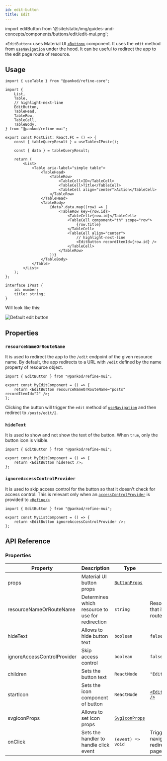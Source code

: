 ```yaml
---
id: edit-button
title: Edit
---
```


import editButton from '@site/static/img/guides-and-concepts/components/buttons/edit/edit-mui.png';

`<EditButton>` uses Material UI [`<Button>`](https://mui.com/material-ui/react-button/) component. It uses the `edit` method from [`useNavigation`](/api-reference/core/hooks/navigation/useNavigation.md) under the hood. It can be useful to redirect the app to the edit page route of resource.

## Usage

```tsx title="src/pages/posts/list.tsx"
import { useTable } from "@pankod/refine-core";

import {
    List,
    Table,
    // highlight-next-line
    EditButton,
    TableHead,
    TableRow,
    TableCell,
    TableBody,
} from "@pankod/refine-mui";

export const PostList: React.FC = () => {
    const { tableQueryResult } = useTable<IPost>();

    const { data } = tableQueryResult;

    return (
        <List>
            <Table aria-label="simple table">
                <TableHead>
                    <TableRow>
                        <TableCell>ID</TableCell>
                        <TableCell>Title</TableCell>
                        <TableCell align="center">Action</TableCell>
                    </TableRow>
                </TableHead>
                <TableBody>
                    {data?.data.map((row) => (
                        <TableRow key={row.id}>
                            <TableCell>{row.id}</TableCell>
                            <TableCell component="th" scope="row">
                                {row.title}
                            </TableCell>
                            <TableCell align="center">
                                // highlight-next-line
                                <EditButton recordItemId={row.id} />
                            </TableCell>
                        </TableRow>
                    ))}
                </TableBody>
            </Table>
        </List>
    );
};

interface IPost {
    id: number;
    title: string;
}
```

Will look like this:

<div class="img-container">
    <div class="window">
        <div class="control red"></div>
        <div class="control orange"></div>
        <div class="control green"></div>
    </div>
    <img src={editButton} alt="Default edit button" />
</div>

## Properties

### `resourceNameOrRouteName`

It is used to redirect the app to the `/edit` endpoint of the given resource name. By default, the app redirects to a URL with `/edit` defined by the name property of resource object.

```tsx
import { EditButton } from "@pankod/refine-mui";

export const MyEditComponent = () => {
    return <EditButton resourceNameOrRouteName="posts" recordItemId="2" />;
};
```

Clicking the button will trigger the `edit` method of [`useNavigation`](/api-reference/core/hooks/navigation/useNavigation.md) and then redirect to `/posts/edit/2`.

### `hideText`

It is used to show and not show the text of the button. When `true`, only the button icon is visible.

```tsx
import { EditButton } from "@pankod/refine-mui";

export const MyEditComponent = () => {
    return <EditButton hideText />;
};
```

### `ignoreAccessControlProvider`

It is used to skip access control for the button so that it doesn't check for access control. This is relevant only when an [`accessControlProvider`](/api-reference/core/providers/accessControl-provider.md) is provided to [`<Refine/>`](/api-reference/core/components/refine-config.md)

```tsx
import { EditButton } from "@pankod/refine-mui";

export const MyListComponent = () => {
    return <EditButton ignoreAccessControlProvider />;
};
```

## API Reference

### Properties

| Property                    | Description                                      | Type                                                              | Default                                                                                                               |
| --------------------------- | ------------------------------------------------ | ----------------------------------------------------------------- | --------------------------------------------------------------------------------------------------------------------- |
| props                       | Material UI button props                         | [`ButtonProps`](https://mui.com/material-ui/api/button/)          |
| resourceNameOrRouteName     | Determines which resource to use for redirection | `string`                                                          | Resource name that it reads from route                                                                                |
| hideText                    | Allows to hide button text                       | `boolean`                                                         | `false`                                                                                                               |
| ignoreAccessControlProvider | Skip access control                              | `boolean`                                                         | `false`                                                                                                               |
| children                    | Sets the button text                             | `ReactNode`                                                       | `"Edit"`                                                                                                              |
| startIcon                   | Sets the icon component of button                | `ReactNode`                                                       | [`<EditOutlinedIcon />`](https://mui.com/material-ui/material-icons/?query=edit&theme=Outlined&selected=EditOutlined) |
| svgIconProps                | Allows to set icon props                         | [`SvgIconProps`](https://mui.com/material-ui/api/svg-icon/#props) |                                                                                                                       |
| onClick                     | Sets the handler to handle click event           | `(event) => void`                                                 | Triggers navigation for redirect to the edit page of resource                                                         |
